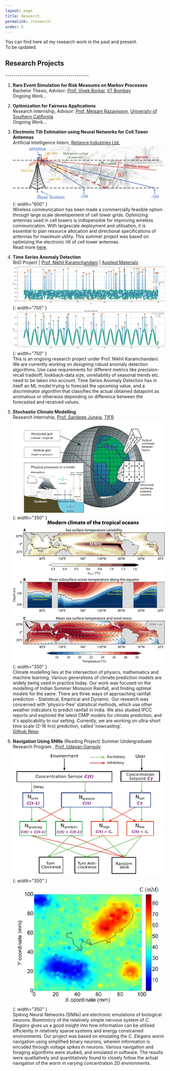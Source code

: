 ```yaml
---
layout: page
title: Research
permalink: /research
order: 5
---
```

You can find here all my research work in the past and present.   
To be updated.   

<h2><b>Research Projects</b></h2>
-----------------------------------------

1. **Rare Event Simulation for Risk Measures on Markov Processes**            
   Bachelor Thesis, Advisor: [Prof. Vivek Borkar](https://scholar.google.co.in/citations?user=Km1V8WwAAAAJ&hl=en), [IIT Bombay](https://www.iitb.ac.in)     
   Ongoing Work...   

2. **Optimization for Fairness Applications**   
  Research Internship, Advisor: [Prof. Meisam Razaviyayn](https://sites.usc.edu/razaviyayn/), [University of Southern California](https://www.usc.edu)  
  Ongoing Work...  


4. **Electronic Tilt Estimation using Neural Networks for Cell Tower Antennas**            
   Artificial Intelligence Intern, [Reliance Industries Ltd.](https://www.ril.com/)  
 ![Radiation Pattern of Towers](/images/tilt-estimation/tilt-estimation-tower-pattern.png){: width="600" }  
  Wireless communication has been made a commercially feasible option through large scale developement of cell tower grids. Optimizing antennas used in cell towers is  indispensible for improving wireless communication. With largescale deployment and utilisation, it is essential to plan resource allocation and directional specifications of antennas for maximum utility. This summer project was based on optimizing the electronic tilt of cell tower antennas.   
  Read more [here](pages/tilt-estimation.md).   
  
5. **Time Series Anomaly Detection**  
  RnD Project | [Prof. Nikhil Karamchandani](https://sites.google.com/site/nikhilkaram/) | [Applied Materials](https://www.appliedmaterials.com/)  
   ![Anomaly Detection in Random Data](/images/tsad-images/prediction-lite.png){: width="750" }  
   ![Anomaly Detection in Sinusoidal Data](/images/tsad-images/prediction_sin.png){: width="750" }  
  This is an ongoing research project under Prof. Nikhil Karamchandani. We are currently working on designing robust anomaly detection algorithms. Use case requirements for different metrics like precision-recall tradeoff, lookback-data size, unreliability of seasonal trends etc. need to be taken into account. Time Series Anomaly Detection has in itself an ML model trying to forecast the upcoming value, and a discriminator algorithm that classifies the actual obtained datapoint as anomalous or otherwise depending on difference between the forecasted and received values. 
  
6. **Stochastic Climate Modelling**   
  Research Internship, [Prof. Sandeep Juneja](https://www.tcs.tifr.res.in/~sandeepj/), [TIFR](https://www.tifr.res.in/)    
  ![Grid](/images/climate-modelling-images/cm-grid.png){: width="350" }
![Sea Surface Temperature Anomaly](/images/climate-modelling-images/sst-anomaly.png){: width="350" }  
  Climate modelling lies at the intersection of physics, mathematics and machine learning. Various generations of climate prediction models are widely being used in practice today. Our work was focused on the modelling of Indian Summer Monsoon Rainfall, and finding optimal models for the same. There are three ways of approaching rainfall prediction - Statistical, Empirical and Dynamic. Our research was concerned with 'physics-free' statistical methods, which use other weather indicators to predict rainfall in India. We also studied IPCC reports and explored the latest CMIP models for climate prediction, and it's applicability to our setting. Currently, we are working on ultra-short time scale (2-16 hrs) prediction, called 'nowcasting'.       
  [Github Repo](https://github.com/patel-shivam/climate-modelling)
  
7. **Navigation Using SNNs** (Reading Project)
  Summer Undergraduate Research Program , [Prof. Udayan Ganguly](https://www.ee.iitb.ac.in/web/people/udayan-ganguly/)    
    ![SNN Block Diagram](/images/navigation-using-snn/snn-block.png){: width="350" }
![Software Worm Trajectory](/images/navigation-using-snn/software-worm-trajectory.png){: width="350" }    
  Spiking Neural Networks (SNNs) are electronic emulations of biological neurons. Biomimicry of the relatively simple nervous system of _C. Elegans_ gives us a good insight into how information can be utilised efficiently in relatively sparse systems and energy constrained environments. Our project was based on emulating the _C. Elegans_ worm navigation using simplified binary neurons, wherein information is encoded through voltage spikes in neurons. Various navigation and foraging algorithms were studied, and emulated in software. The results were qualitatively and quantitatively found to closely follow the actual navigation of the worm in varying concentration 2D environments.
  
  
  
  
